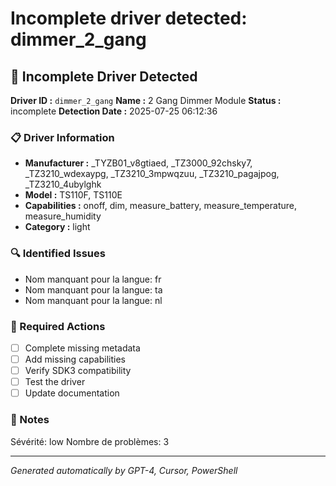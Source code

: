 # Incomplete driver detected: dimmer_2_gang

## 🚨 Incomplete Driver Detected

**Driver ID :** `dimmer_2_gang`
**Name :** 2 Gang Dimmer Module
**Status :** incomplete
**Detection Date :** 2025-07-25 06:12:36

### 📋 Driver Information
- **Manufacturer :** _TYZB01_v8gtiaed, _TZ3000_92chsky7, _TZ3210_wdexaypg, _TZ3210_3mpwqzuu, _TZ3210_pagajpog, _TZ3210_4ubylghk
- **Model :** TS110F, TS110E
- **Capabilities :** onoff, dim, measure_battery, measure_temperature, measure_humidity
- **Category :** light

### 🔍 Identified Issues
- Nom manquant pour la langue: fr
- Nom manquant pour la langue: ta
- Nom manquant pour la langue: nl

### 🎯 Required Actions
- [ ] Complete missing metadata
- [ ] Add missing capabilities
- [ ] Verify SDK3 compatibility
- [ ] Test the driver
- [ ] Update documentation

### 📝 Notes
Sévérité: low
Nombre de problèmes: 3

---
*Generated automatically by GPT-4, Cursor, PowerShell*

